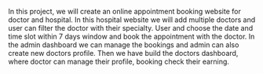 In this project, we will create an online appointment booking website for doctor and hospital. 
In this hospital website we will add multiple doctors and user can filter the doctor with their specialty.
User and choose the date and time slot within 7 days window and book the appointment with the doctor.
In the admin dashboard we can manage the bookings and admin can also create new doctors profile.
Then we have build the doctors dashboard, where doctor can manage their profile, booking check their earning. 
